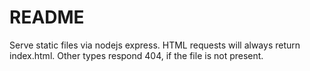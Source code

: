 # README #

Serve static files via nodejs express.
HTML requests will always return index.html. 
Other types respond 404, if the file is not present.